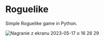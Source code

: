 # Roguelike
Simple Roguelike game in Python.

![Nagranie z ekranu 2023-05-17 o 16 28 29](https://github.com/RafalGontarski/Roguelike/assets/106514250/644c97a9-c93e-4990-8c58-51a4f3eb9166)







